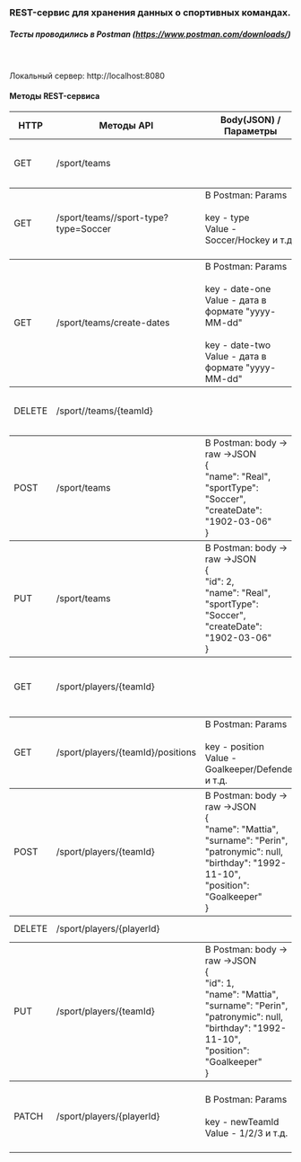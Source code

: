 ### REST-сервис для хранения данных о спортивных командах.

##### Тесты проводились в Postman (https://www.postman.com/downloads/)
<br><br>
 Локальный сервер: http://localhost:8080
<br>

#### Методы REST-сервиса

<table>
    <thead>
        <tr>
            <th>HTTP</th>
            <th>Методы API</th>
            <th>Body(JSON) / Параметры</th>
            <th>Описание</th>
        </tr>
    </thead>
    <tbody>
        <tr>
            <td rowspan=4>GET</td>
            <td rowspan=4>/sport/teams</td>
            <td rowspan=4>
            </td>
            <td rowspan=4>
            Получить информацию<br> о всех командах 
            <br><br>
            </td>
        </tr>
    </tbody>
        <tbody>
        <tr>
            <td rowspan=4>GET</td>
            <td rowspan=4>/sport/teams//sport-type?type=Soccer</td>
            <td rowspan=4>
            В Postman: Params<br><br>
            key - type<br>
            Value - Soccer/Hockey и т.д.<br><br>
            </td>
            <td rowspan=4>
            Показать все команды,<br> отфильтрованные по виду спорта.
            </td>
        </tr>
    </tbody>
        <tbody>
        <tr>
            <td rowspan=4>GET</td>
            <td rowspan=4>/sport/teams/create-dates</td>
            <td rowspan=4>
            В Postman: Params<br><br>
            key - date-one
            Value - дата в формате "yyyy-MM-dd"<br><br>
            key - date-two<br>
            Value - дата в формате "yyyy-MM-dd"
            </td>
            <td rowspan=4>
            Показать все команды,<br> отфильтрованные в диапазоне<br> между двумя датами<br>
            </td>
        </tr>
    </tbody>
        <tbody>
        <tr>
            <td rowspan=4>DELETE</td>
            <td rowspan=4>/sport//teams/{teamId}</td>
            <td rowspan=4>
            </td>
            <td rowspan=4>
            Под нож команду <br>вместе с игроками!
             <br><br>
            </td>
        </tr>
    </tbody>
        <tbody>
        <tr>
            <td rowspan=4>POST</td>
            <td rowspan=4>/sport/teams</td>
            <td rowspan=4>
            В Postman: body -> raw ->JSON<br>
                {<br>
                "name": "Real",<br>
                "sportType": "Soccer",<br>
                "createDate": "1902-03-06"<br>
                }<br>
            </td>
            <td rowspan=4>
            Добавить команду,<br>
            ввод JSON без id
            </td>
        </tr>
    </tbody>
    <tbody>
            <tr>
                <td rowspan=4>PUT</td>
                <td rowspan=4>/sport/teams</td>
                <td rowspan=4>
                В Postman: body -> raw ->JSON<br>
                    {<br>
                    "id": 2,<br>
                    "name": "Real",<br>
                    "sportType": "Soccer",<br>
                    "createDate": "1902-03-06"<br>
                    }<br>
                </td>
                <td rowspan=4>
                Изменить данные команды<br>Уже с id
                </td>
            </tr>
    </tbody>
    <tbody>
        <tr>
            <td rowspan=4>GET</td>
            <td rowspan=4>/sport/players/{teamId}</td>
            <td rowspan=4>
            </td>
            <td rowspan=4>
            Получить всех игроков<br> в конкретной команде<br>по teamId
            </td>
        </tr>
    </tbody>
    <tbody>
            <tr>
                <td rowspan=4>GET</td>
                <td rowspan=4>/sport/players/{teamId}/positions</td>
                <td rowspan=4>
                 В Postman: Params<br><br>
                 key - position<br>
                 Value - Goalkeeper/Defender и т.д.<br>
                </td>
                <td rowspan=4>
                Показать игроков<br> конкретной команды,<br> фильтр по позиции<br>в команде<br>
                </td>
            </tr>
    </tbody>
    <tbody>
            <tr>
                <td rowspan=4>POST</td>
                <td rowspan=4>/sport/players/{teamId}</td>
                <td rowspan=4>
                В Postman: body -> raw ->JSON
                <br>
                { <br>
                    "name": "Mattia",<br>
                    "surname": "Perin",<br>
                    "patronymic": null,<br>
                    "birthday": "1992-11-10",<br>
                    "position": "Goalkeeper"<br>
                }<br>
                </td>
                <td rowspan=4>
                Добавим игрока <br>в конкретную команду
                </td>
            </tr>
    </tbody>
    <tbody>
        <tr>
            <td rowspan=4>DELETE</td>
            <td rowspan=4>/sport/players/{playerId}</td>
            <td rowspan=4>
            </td>
            <td rowspan=4>
            Под нож игрока в команде
            </td>
        </tr>
    </tbody>
        <tbody>
        <tr>
            <td rowspan=4>PUT</td>
            <td rowspan=4>/sport/players/{teamId}</td>
            <td rowspan=4>
            В Postman: body -> raw ->JSON
                            <br>
            {<br>
            "id": 1,<br>
            "name": "Mattia",<br>
            "surname": "Perin",<br>
            "patronymic": null,<br>
            "birthday": "1992-11-10",<br>
            "position": "Goalkeeper"<br>
            }<br>
            </td>
            <td rowspan=4>
            Изменение игрока <br>в конкретной команде.<br>
            Изменяем данные кроме id
            </td>
        </tr>
    </tbody>
        <tbody>
        <tr>
            <td rowspan=4>PATCH</td>
            <td rowspan=4>/sport/players/{playerId}</td>
            <td rowspan=4>
            В Postman: Params<br><br>
             key - newTeamId<br>
             Value - 1/2/3 и т.д.<br>
            </td>
            <td rowspan=4>
            перекинуть игрока<br>
             из одной тимы в другую<br>
              по id игрока <br>
              в id новой тимы<br>
            </td>
        </tr>
    </tbody>
</table>
